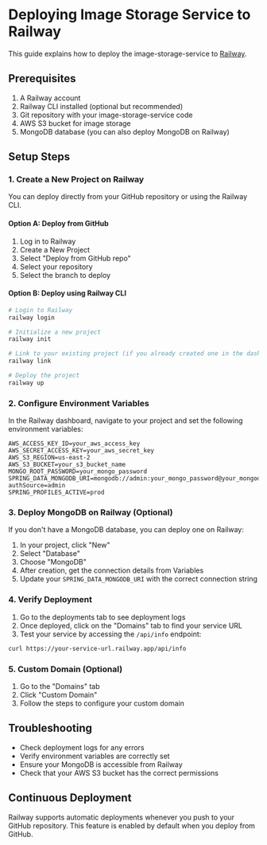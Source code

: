 # Deploying Image Storage Service to Railway

This guide explains how to deploy the image-storage-service to [Railway](https://railway.app/).

## Prerequisites

1. A Railway account
2. Railway CLI installed (optional but recommended)
3. Git repository with your image-storage-service code
4. AWS S3 bucket for image storage
5. MongoDB database (you can also deploy MongoDB on Railway)

## Setup Steps

### 1. Create a New Project on Railway

You can deploy directly from your GitHub repository or using the Railway CLI.

#### Option A: Deploy from GitHub

1. Log in to Railway
2. Create a New Project
3. Select "Deploy from GitHub repo"
4. Select your repository
5. Select the branch to deploy

#### Option B: Deploy using Railway CLI

```bash
# Login to Railway
railway login

# Initialize a new project
railway init

# Link to your existing project (if you already created one in the dashboard)
railway link

# Deploy the project
railway up
```

### 2. Configure Environment Variables

In the Railway dashboard, navigate to your project and set the following environment variables:

```
AWS_ACCESS_KEY_ID=your_aws_access_key
AWS_SECRET_ACCESS_KEY=your_aws_secret_key
AWS_S3_REGION=us-east-2
AWS_S3_BUCKET=your_s3_bucket_name
MONGO_ROOT_PASSWORD=your_mongo_password
SPRING_DATA_MONGODB_URI=mongodb://admin:your_mongo_password@your_mongodb_host:27017/image_storage_db?authSource=admin
SPRING_PROFILES_ACTIVE=prod
```

### 3. Deploy MongoDB on Railway (Optional)

If you don't have a MongoDB database, you can deploy one on Railway:

1. In your project, click "New"
2. Select "Database"
3. Choose "MongoDB"
4. After creation, get the connection details from Variables
5. Update your `SPRING_DATA_MONGODB_URI` with the correct connection string

### 4. Verify Deployment

1. Go to the deployments tab to see deployment logs
2. Once deployed, click on the "Domains" tab to find your service URL
3. Test your service by accessing the `/api/info` endpoint:

```bash
curl https://your-service-url.railway.app/api/info
```

### 5. Custom Domain (Optional)

1. Go to the "Domains" tab
2. Click "Custom Domain"
3. Follow the steps to configure your custom domain

## Troubleshooting

- Check deployment logs for any errors
- Verify environment variables are correctly set
- Ensure your MongoDB is accessible from Railway
- Check that your AWS S3 bucket has the correct permissions

## Continuous Deployment

Railway supports automatic deployments whenever you push to your GitHub repository. This feature is enabled by default when you deploy from GitHub. 